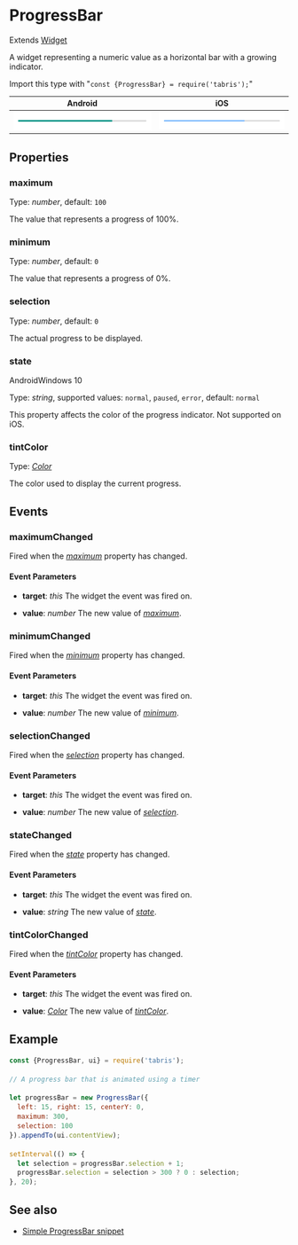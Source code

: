 ---
---
# ProgressBar

Extends [Widget](Widget.md)

A widget representing a numeric value as a horizontal bar with a growing indicator.

Import this type with "`const {ProgressBar} = require('tabris');`"

Android | iOS
--- | ---
![ProgressBar on Android](img\android\ProgressBar.png) | ![ProgressBar on iOS](img\ios\ProgressBar.png)

## Properties

### maximum


Type: *number*, default: `100`

The value that represents a progress of 100%.

### minimum


Type: *number*, default: `0`

The value that represents a progress of 0%.

### selection


Type: *number*, default: `0`

The actual progress to be displayed.

### state
<p class="platforms"><span class="android-tag" title="supported on Android">Android</span><span class="windows-tag" title="supported on Windows 10">Windows 10</span></p>

Type: *string*, supported values: `normal`, `paused`, `error`, default: `normal`

This property affects the color of the progress indicator. Not supported on iOS.

### tintColor


Type: *[Color](../types.md#color)*

The color used to display the current progress.


## Events

### maximumChanged

Fired when the [*maximum*](#maximum) property has changed.

#### Event Parameters 
- **target**: *this*
    The widget the event was fired on.

- **value**: *number*
    The new value of [*maximum*](#maximum).


### minimumChanged

Fired when the [*minimum*](#minimum) property has changed.

#### Event Parameters 
- **target**: *this*
    The widget the event was fired on.

- **value**: *number*
    The new value of [*minimum*](#minimum).


### selectionChanged

Fired when the [*selection*](#selection) property has changed.

#### Event Parameters 
- **target**: *this*
    The widget the event was fired on.

- **value**: *number*
    The new value of [*selection*](#selection).


### stateChanged

Fired when the [*state*](#state) property has changed.

#### Event Parameters 
- **target**: *this*
    The widget the event was fired on.

- **value**: *string*
    The new value of [*state*](#state).


### tintColorChanged

Fired when the [*tintColor*](#tintColor) property has changed.

#### Event Parameters 
- **target**: *this*
    The widget the event was fired on.

- **value**: *[Color](../types.md#color)*
    The new value of [*tintColor*](#tintColor).





## Example
```js
const {ProgressBar, ui} = require('tabris');

// A progress bar that is animated using a timer

let progressBar = new ProgressBar({
  left: 15, right: 15, centerY: 0,
  maximum: 300,
  selection: 100
}).appendTo(ui.contentView);

setInterval(() => {
  let selection = progressBar.selection + 1;
  progressBar.selection = selection > 300 ? 0 : selection;
}, 20);
```
## See also

- [Simple ProgressBar snippet](https://github.com/eclipsesource/tabris-js/tree/v2.9.0/snippets/progressbar.js)
